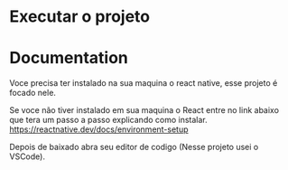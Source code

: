 # Executar o projeto

# Documentation
Voce precisa ter instalado na sua maquina o react native, esse projeto é focado nele.

Se voce não tiver instalado em sua maquina o React entre no link abaixo que tera um passo a passo explicando como instalar.
https://reactnative.dev/docs/environment-setup

Depois de baixado abra seu editor de codigo (Nesse projeto usei o VSCode).
